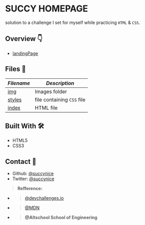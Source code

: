# SUCCY HOMEPAGE

solution to a challenge I set for myself while practicing `HTML` & `CSS`.

## Overview 👇
  - [landingPage](./img/myPage.png)

## Files 📃
 _Filename_ | _Description_
 -----------|---------------
 [img](./img/) | Images folder
 [styles](./styles/) | file containing `CSS` file
 [index](./index.html) | HTML file

## Built With 🛠
  * HTML5
  * CSS3

## Contact 🤙
  - Github: [@succynice](https://github.com/Succynice)
  - Twitter: [@succynice](https://twitter.com/succynice)

> **Refference:** 

* > [ @devchallenges.io](https://blogs.devchallenges.io/posts/tJ26U8MhZTPgBSRSwpqr)

* > [@MDN](https://developer.mozilla.org/)

* > **@Altschool School of Engineering**